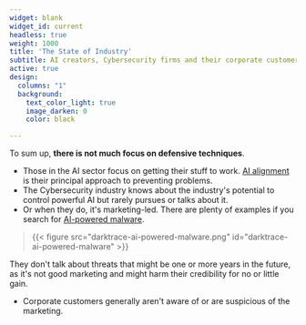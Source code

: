 ```yaml
---
widget: blank
widget_id: current
headless: true
weight: 1000
title: 'The State of Industry'
subtitle: AI creators, Cybersecurity firms and their corporate customers
active: true
design:
  columns: "1"
  background:
    text_color_light: true
    image_darken: 0
    color: black

---
```


To sum up, **there is not much focus on defensive techniques**.

 - Those in the AI sector focus on getting their stuff to work.  [AI alignment](https://en.wikipedia.org/wiki/AI_alignment) is their principal approach to preventing problems.
 - The Cybersecurity industry knows about the industry's potential to control powerful AI but rarely pursues or talks about it.
 - Or when they do, it's marketing-led.  There are plenty of examples if you search for [AI-powered malware](https://www.google.com/search?q=AI-powered+malware).
> {{< figure src="darktrace-ai-powered-malware.png" id="darktrace-ai-powered-malware" >}}

They don't talk about threats that might be one or more years in the future, as it's not good marketing and might harm their credibility for no or little gain.
 - Corporate customers generally aren't aware of or are suspicious of the marketing.
